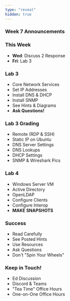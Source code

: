 ```yaml
---
type: "reveal"
hidden: true
---
```


<section>
	<h3>Week 7 Announcements</h3>
</section>
<section>
	<h3>This Week</h3>
	<ul>
		<li><b>Wed</b>: Discuss 2 Response</li>
		<li><b>Fri</b>: Lab 3</li>
	</ul>
</section>
<section>
	<h3>Lab 3</h3>
	<ul>
	  <li>Core Network Services</li>
	  <li>Set IP Addresses</li>
	  <li>Install DNS & DHCP</li>
	  <li>Install SNMP</li>
	  <li>See Hints & Diagrams</li>
	  <li><b>Ask Questions!</b></li>
	</ul>
</section>
<section>
	<h3>Lab 3 Grading</h3>
	<ul>
		<li>Remote (RDP & SSH)</li>
		<li>Static IP on Ubuntu</li>
		<li>DNS Server Settings</li>
		<li>DNS Lookups</li>
		<li>DHCP Settings</li>
		<li>SNMP & Wireshark Pics</li>
	</ul>
</section>
<section>
	<h3>Lab 4</h3>
	<ul>
	  <li>Windows Server VM</li>
	  <li>Active Directory</li>
	  <li>OpenLDAP</li>
	  <li>Configure Clients</li>
	  <li>Configure Interop</li>
	  <li><b>MAKE SNAPSHOTS</b></li>
	</ul>
</section>
<section>
	<h3>Success</h3>
	<ul>
		<li>Read Carefully</li>
		<li>See Posted Hints</li>
		<li>Use Resources</li>
		<li>Ask Questions</li>
		<li>Don't "Spin Your Wheels"</li>
	</ul>
</section>
<section>
	<h3>Keep in Touch!</h3>
	<ul>
	  <li>Ed Discussion</li>
	  <li>Discord & Teams</li>
	  <li>"Tea Time" Office Hours</li>
	  <li>One-on-One Office Hours</li>
	</ul>
</section>
